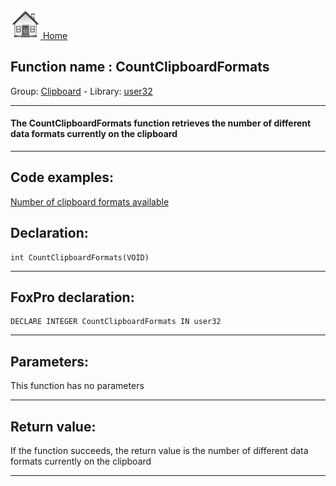 [<img src="../../images/home.png"> Home ](https://github.com/VFPX/Win32API)  

## Function name : CountClipboardFormats
Group: [Clipboard](../../functions_group.md#Clipboard)  -  Library: [user32](../../libraries.md#user32)  
***  


#### The CountClipboardFormats function retrieves the number of different data formats currently on the clipboard
***  


## Code examples:
[Number of clipboard formats available](../../samples/sample_031.md)  

## Declaration:
```foxpro  
int CountClipboardFormats(VOID)  
```  
***  


## FoxPro declaration:
```foxpro  
DECLARE INTEGER CountClipboardFormats IN user32  
```  
***  


## Parameters:
This function has no parameters  
***  


## Return value:
If the function succeeds, the return value is the number of different data formats currently on the clipboard  
***  

